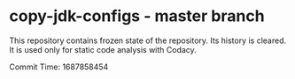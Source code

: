 # copy-jdk-configs - master branch

This repository contains frozen state of the repository.
Its history is cleared. It is used only for static code
analysis with Codacy.

Commit Time: 1687858454